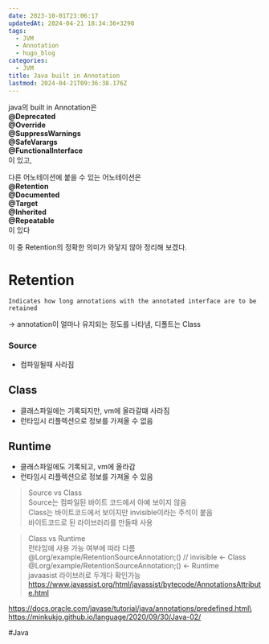 ```yaml
---
date: 2023-10-01T23:06:17
updatedAt: 2024-04-21 18:34:36+3290
tags:
  - JVM
  - Annotation
  - hugo_blog
categories:
  - JVM
title: Java built in Annotation
lastmod: 2024-04-21T09:36:38.176Z
---
```

java의 built in Annotation은\
**@Deprecated**\
**@Override**\
**@SuppressWarnings**\
**@SafeVarargs**\
**@FunctionalInterface**\
이 있고,

다른 어노테이션에 붙을 수 있는 어노테이션은\
**@Retention**\
**@Documented**\
**@Target**\
**@Inherited**\
**@Repeatable**\
이 있다

이 중 Retention의 정확한 의미가 와닿지 않아 정리해 보겠다.

# Retention

```
Indicates how long annotations with the annotated interface are to be retained
```

-> annotation이 얼마나 유지되는 정도를 나타냄, 디폴트는 Class

### Source

* 컴파일될때 사라짐

## Class

* 클래스파일에는 기록되지만, vm에 올라갈떄 사라짐
* 런타임시 리플렉션으로 정보를 가져올 수 없음

## Runtime

* 클래스파일에도 기록되고, vm에 올라감
* 런타임시 리플렉션으로 정보를 가져올 수 있음

> Source vs Class\
> Source는 컴파일된 바이트 코드에서 아예 보이지 않음\
> Class는 바이트코드에서 보이지만 invisible이라는 주석이 붙음\
> 바이트코드로 된 라이브러리를 만들때 사용

> Class vs Runtime\
> 런타임에 사용 가능 여부에 따라 다름\
> @Lorg/example/RetentionSourceAnnotation;() // invisible <- Class\
> @Lorg/example/RetentionSourceAnnotation;() <- Runtime\
> javaasist 라이브러로 두개다 확인가능\
> https://www.javassist.org/html/javassist/bytecode/AnnotationsAttribute.html

https://docs.oracle.com/javase/tutorial/java/annotations/predefined.html\
https://minkukjo.github.io/language/2020/09/30/Java-02/

\#Java
